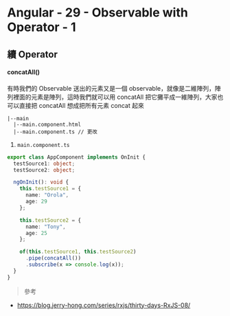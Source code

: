 # Angular - 29 - Observable with Operator - 1
## 續 Operator
#### concatAll()
有時我們的 Observable 送出的元素又是一個 observable，就像是二維陣列，陣列裡面的元素是陣列，這時我們就可以用 concatAll 把它攤平成一維陣列，大家也可以直接把 concatAll 想成把所有元素 concat 起來

```
|--main
  |--main.component.html
  |--main.component.ts // 更改
```

1. `main.component.ts`
```ts
export class AppComponent implements OnInit {
  testSource1: object;
  testSource2: object;

  ngOnInit(): void {
    this.testSource1 = {
      name: "Orola",
      age: 29
    };

    this.testSource2 = {
      name: "Tony",
      age: 25
    };

    of(this.testSource1, this.testSource2)
      .pipe(concatAll())
      .subscribe(x => console.log(x));
  }
}
```

> 參考
* https://blog.jerry-hong.com/series/rxjs/thirty-days-RxJS-08/
